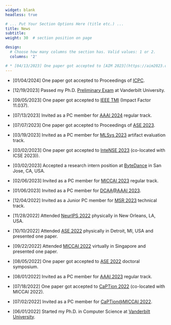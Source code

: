 ```yaml
---
widget: blank
headless: true

# ... Put Your Section Options Here (title etc.) ...
title: News
subtitle:
weight: 30  # section position on page

design:
  # Choose how many columns the section has. Valid values: 1 or 2.
  columns: '2'

# * [04/13/2023] One paper got accepted to [AIM 2023](https://aim2023.org/) focused section.
---
```


* [01/04/2024] One paper got accepted to Proceedings of [ICPC](https://conf.researchr.org/home/icpc-2024). 

* [12/19/2023] Passed my Ph.D. [Preliminary Exam](https://engineering.vanderbilt.edu/cs/Graduate/CSExamination.php) at Vanderbilt University.

* [09/05/2023] One paper got accepted to [IEEE TMI](https://ieeexplore.ieee.org/xpl/RecentIssue.jsp?punumber=42) (Impact Factor 11.037).

* [07/13/2023] Invited as a PC member for [AAAI 2024](https://aaai.org/Conferences/AAAI-24/) regular track.

* [07/07/2023] One paper got accepted to Proceedings of [ASE 2023](https://conf.researchr.org/home/ase-2023). 

* [03/19/2023] Invited as a PC member for [MLSys 2023](https://mlsys.org/Conferences/2023) artifact evaluation track.

* [03/02/2023] One paper got accepted to [InteNSE 2023](https://intense23.github.io/) (co-located with ICSE 2023)).

* [03/02/2023] Accepted a research intern position at [ByteDance](https://www.bytedance.com/en/) in San Jose, CA, USA.

* [02/06/2023] Invited as a PC member for [MICCAI 2023](https://conferences.miccai.org/2023/en/) regular track.

* [01/06/2023] Invited as a PC member for [DCAA@AAAI 2023](https://ncsu-dk-lab.github.io/workshops/dcaa@2023/).

* [12/04/2022] Invited as a Junior PC member for [MSR 2023](https://conf.researchr.org/track/msr-2023/msr-2023-technical-papers) technical track.

* [11/28/2022] Attended [NeurIPS 2022](https://nips.cc/) physically in New Orleans, LA, USA.

* [10/10/2022] Attended [ASE 2022](https://conf.researchr.org/home/ase-2022) physically in Detroit, MI, USA and presented one paper.

* [09/22/2022] Attended [MICCAI 2022](https://conferences.miccai.org/2022/en/) virtually in Singapore and presented one paper.

* [08/05/2022] One paper got accepted to [ASE 2022](https://conf.researchr.org/home/ase-2022) doctoral symposium.

* [08/01/2022] Invited as a PC member for [AAAI 2023](https://aaai.org/Conferences/AAAI-23/) regular track.

* [07/18/2022] One paper got accepted to [CaPTion 2022](https://caption-workshop.github.io/) (co-located with MICCAI 2022).

* [07/02/2022] Invited as a PC member for [CaPTion@MICCAI 2022](https://conferences.miccai.org/2022/en/).

* [06/01/2022] Started my Ph.D. in Computer Science at [Vanderbilt University](https://www.vanderbilt.edu/).